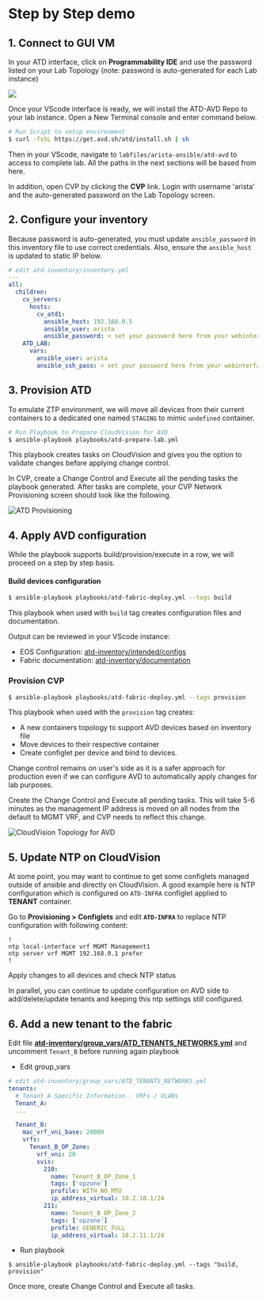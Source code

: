 # Step by Step demo

## 1. Connect to GUI VM

In your ATD interface, click on __Programmability IDE__ and use the password listed on your Lab Topology (note: password is auto-generated for each Lab instance)

![](./docs/imgs/atd-interface.png)

Once your VScode interface is ready, we will install the ATD-AVD Repo to your lab instance.  Open a New Terminal console and enter command below.

```bash
# Run Script to setup environment
$ curl -fsSL https://get.avd.sh/atd/install.sh | sh
```

Then in your VScode, navigate to `labfiles/arista-ansible/atd-avd` to access to complete lab. All the paths in the next sections will be based from here.

In addition, open CVP by clicking the __CVP__ link.  Login with username 'arista' and the auto-generated password on the Lab Topology screen.
## 2. Configure your inventory

Because password is auto-generated, you must update `ansible_password` in this inventory file to use correct credentials.  Also, ensure the `ansible_host` is updated to static IP below.

```yaml
# edit atd-inventory/inventory.yml
---
all:
  children:
    cv_servers:
      hosts:
        cv_atd1:
          ansible_host: 192.168.0.5
          ansible_user: arista
          ansible_password: < set your password here from your webinterface >
    ATD_LAB:
      vars:
        ansible_user: arista
        ansible_ssh_pass: < set your password here from your webinterface >
```

## 3. Provision ATD

To emulate ZTP environment, we will move all devices from their current containers to a dedicated one named `STAGING` to mimic `undefined` container.

```bash
# Run Playbook to Prepare CloudVision for AVD
$ ansible-playbook playbooks/atd-prepare-lab.yml
```

This playbook creates tasks on CloudVision and gives you the option to validate changes before applying change control.

In CVP, create a Change Control and Execute all the pending tasks the playbook generated.  After tasks are complete, your CVP Network Provisioning screen should look like the following.

![ATD Provisioning](docs/imgs/atd-topo-provisioning.png)

## 4. Apply AVD configuration

While the playbook supports build/provision/execute in a row, we will proceed on a step by step basis.

#### Build devices configuration

```bash
$ ansible-playbook playbooks/atd-fabric-deploy.yml --tags build
```

This playbook when used with `build` tag creates configuration files and documentation.

Output can be reviewed in your VScode instance:

* EOS Configuration: [atd-inventory/intended/configs](atd-inventory/intended/configs)
* Fabric documentation: [atd-inventory/documentation](atd-inventory/documentation)

### Provision CVP

```bash
$ ansible-playbook playbooks/atd-fabric-deploy.yml --tags provision
```

This playbook when used with the `provision` tag creates:

* A new containers topology to support AVD devices based on inventory file
* Move devices to their respective container
* Create configlet per device and bind to devices.

Change control remains on user's side as it is a safer approach for production even if we can configure AVD to automatically apply changes for lab purposes.

Create the Change Control and Execute all pending tasks.   This will take 5-6 minutes as the management IP address is moved on all nodes from the default to MGMT VRF, and CVP needs to reflect this change.

![CloudVision Topology for AVD](./docs/imgs/atd-topo-avd.png)

## 5. Update NTP on CloudVision

At some point, you may want to continue to get some configlets managed outside of ansible and directly on CloudVision. A good example here is NTP configuration which is configured on `ATD-INFRA` configlet applied to __TENANT__ container.

Go to __Provisioning > Configlets__ and edit __`ATD-INFRA`__ to replace NTP configuration with following content:

```eos
!
ntp local-interface vrf MGMT Management1
ntp server vrf MGMT 192.168.0.1 prefer
!
```

Apply changes to all devices and check NTP status

In parallel, you can continue to update configuration on AVD side to add/delete/update tenants and keeping this ntp settings still configured.

## 6. Add a new tenant to the fabric

Edit file __[atd-inventory/group_vars/ATD_TENANTS_NETWORKS.yml](atd-inventory/group_vars/ATD_TENANTS_NETWORKS.yml)__ and uncomment `Tenant_B` before running again playbook

* Edit group_vars

```yaml
# edit atd-inventory/group_vars/ATD_TENANTS_NETWORKS.yml
tenants:
  # Tenant A Specific Information - VRFs / VLANs
  Tenant_A:
  ...

  Tenant_B:
    mac_vrf_vni_base: 20000
    vrfs:
      Tenant_B_OP_Zone:
        vrf_vni: 20
        svis:
          210:
            name: Tenant_B_OP_Zone_1
            tags: ['opzone']
            profile: WITH_NO_MTU
            ip_address_virtual: 10.2.10.1/24
          211:
            name: Tenant_B_OP_Zone_2
            tags: ['opzone']
            profile: GENERIC_FULL
            ip_address_virtual: 10.2.11.1/24
```

* Run playbook

```
$ ansible-playbook playbooks/atd-fabric-deploy.yml --tags "build, provision"
```

Once more, create Change Control and Execute all tasks.